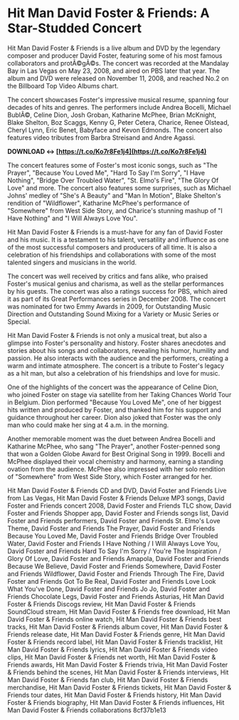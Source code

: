 # Hit Man David Foster & Friends: A Star-Studded Concert
 
Hit Man David Foster & Friends is a live album and DVD by the legendary composer and producer David Foster, featuring some of his most famous collaborators and protÃ©gÃ©s. The concert was recorded at the Mandalay Bay in Las Vegas on May 23, 2008, and aired on PBS later that year. The album and DVD were released on November 11, 2008, and reached No.2 on the Billboard Top Video Albums chart.
 
The concert showcases Foster's impressive musical resume, spanning four decades of hits and genres. The performers include Andrea Bocelli, Michael BublÃ©, Celine Dion, Josh Groban, Katharine McPhee, Brian McKnight, Blake Shelton, Boz Scaggs, Kenny G, Peter Cetera, Charice, Renee Olstead, Cheryl Lynn, Eric Benet, Babyface and Kevon Edmonds. The concert also features video tributes from Barbra Streisand and Andre Agassi.
 
**DOWNLOAD ↔ [https://t.co/Ko7r8Fe1j4](https://t.co/Ko7r8Fe1j4)**


 
The concert features some of Foster's most iconic songs, such as "The Prayer", "Because You Loved Me", "Hard To Say I'm Sorry", "I Have Nothing", "Bridge Over Troubled Water", "St. Elmo's Fire", "The Glory Of Love" and more. The concert also features some surprises, such as Michael Johns' medley of "She's A Beauty" and "Man In Motion", Blake Shelton's rendition of "Wildflower", Katharine McPhee's performance of "Somewhere" from West Side Story, and Charice's stunning mashup of "I Have Nothing" and "I Will Always Love You".
 
Hit Man David Foster & Friends is a must-have for any fan of David Foster and his music. It is a testament to his talent, versatility and influence as one of the most successful composers and producers of all time. It is also a celebration of his friendships and collaborations with some of the most talented singers and musicians in the world.
  
The concert was well received by critics and fans alike, who praised Foster's musical genius and charisma, as well as the stellar performances by his guests. The concert was also a ratings success for PBS, which aired it as part of its Great Performances series in December 2008. The concert was nominated for two Emmy Awards in 2009, for Outstanding Music Direction and Outstanding Sound Mixing for a Variety or Music Series or Special.
 
Hit Man David Foster & Friends is not only a musical treat, but also a glimpse into Foster's personality and history. Foster shares anecdotes and stories about his songs and collaborators, revealing his humor, humility and passion. He also interacts with the audience and the performers, creating a warm and intimate atmosphere. The concert is a tribute to Foster's legacy as a hit man, but also a celebration of his friendships and love for music.
  
One of the highlights of the concert was the appearance of Celine Dion, who joined Foster on stage via satellite from her Taking Chances World Tour in Belgium. Dion performed "Because You Loved Me", one of her biggest hits written and produced by Foster, and thanked him for his support and guidance throughout her career. Dion also joked that Foster was the only man who could make her sing at 4 a.m. in the morning.
 
Another memorable moment was the duet between Andrea Bocelli and Katharine McPhee, who sang "The Prayer", another Foster-penned song that won a Golden Globe Award for Best Original Song in 1999. Bocelli and McPhee displayed their vocal chemistry and harmony, earning a standing ovation from the audience. McPhee also impressed with her solo rendition of "Somewhere" from West Side Story, which Foster arranged for her.
 
Hit Man David Foster & Friends CD and DVD,  David Foster and Friends Live from Las Vegas,  Hit Man David Foster & Friends Deluxe MP3 songs,  David Foster and Friends concert 2008,  David Foster and Friends TLC show,  David Foster and Friends Shopper app,  David Foster and Friends songs list,  David Foster and Friends performers,  David Foster and Friends St. Elmo's Love Theme,  David Foster and Friends The Prayer,  David Foster and Friends Because You Loved Me,  David Foster and Friends Bridge Over Troubled Water,  David Foster and Friends I Have Nothing / I Will Always Love You,  David Foster and Friends Hard To Say I'm Sorry / You're The Inspiration / Glory Of Love,  David Foster and Friends Amapola,  David Foster and Friends Because We Believe,  David Foster and Friends Somewhere,  David Foster and Friends Wildflower,  David Foster and Friends Through The Fire,  David Foster and Friends Got To Be Real,  David Foster and Friends Love Look What You've Done,  David Foster and Friends Jo Jo,  David Foster and Friends Chocolate Legs,  David Foster and Friends Asturias,  Hit Man David Foster & Friends Discogs review,  Hit Man David Foster & Friends SoundCloud stream,  Hit Man David Foster & Friends free download,  Hit Man David Foster & Friends online watch,  Hit Man David Foster & Friends best tracks,  Hit Man David Foster & Friends album cover,  Hit Man David Foster & Friends release date,  Hit Man David Foster & Friends genre,  Hit Man David Foster & Friends record label,  Hit Man David Foster & Friends tracklist,  Hit Man David Foster & Friends lyrics,  Hit Man David Foster & Friends video clips,  Hit Man David Foster & Friends net worth,  Hit Man David Foster & Friends awards,  Hit Man David Foster & Friends trivia,  Hit Man David Foster & Friends behind the scenes,  Hit Man David Foster & Friends interviews,  Hit Man David Foster & Friends fan club,  Hit Man David Foster & Friends merchandise,  Hit Man David Foster & Friends tickets,  Hit Man David Foster & Friends tour dates,  Hit Man David Foster & Friends history,  Hit Man David Foster & Friends biography,  Hit Man David Foster & Friends influences,  Hit Man David Foster & Friends collaborations
 8cf37b1e13
 
